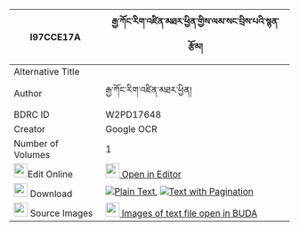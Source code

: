 |I97CCE17A|རྒྱ་ཀོང་རིག་འཛིན་མཐར་ཕྱིན་གྱིས་ལམ་སང་བྲིས་པའི་སྙན་རྩོམ། 
| --- | --- 
|Alternative Title |
|Author| རྒྱ་ཀོང་རིག་འཛིན་མཐར་ཕྱིན།
|BDRC ID | W2PD17648
|Creator | Google OCR
|Number of Volumes| 1
|<img width="25" src="https://img.icons8.com/color/25/000000/edit-property.png">Edit Online| [<img width="25" src="https://avatars.githubusercontent.com/u/45091458?s=200&v=4"> Open in Editor](http://editor.openpecha.org/I97CCE17A)
|<img width="25" src="https://img.icons8.com/fluent/48/000000/download-2.png"/>  Download | [![](https://img.icons8.com/color/20/000000/txt.png)Plain Text](https://github.com/Openpecha/I97CCE17A/releases/download/v2/gya_kong_rigdzin_ta_ra_chin_gy_plain_I97CCE17A.zip), [![](https://img.icons8.com/color/20/000000/txt.png)Text with Pagination](https://github.com/Openpecha/I97CCE17A/releases/download/v2/gya_kong_rigdzin_ta_ra_chin_gy_pages_I97CCE17A.zip)
|<img width="25" src="https://img.icons8.com/plasticine/100/000000/pictures-folder.png"/>  Source Images | [<img width="25" src="https://library.bdrc.io/icons/BUDA-small.svg"> Images of text file open in BUDA](https://library.bdrc.io/show/bdr:W2PD17648)